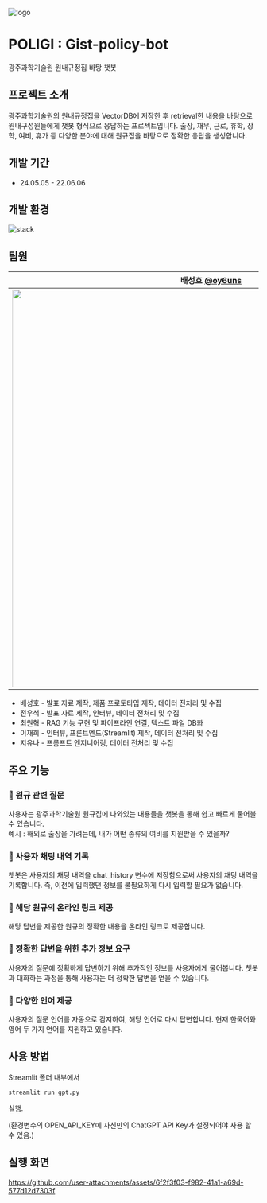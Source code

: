 ![logo](https://github.com/user-attachments/assets/cceee778-2a3b-4e86-a187-996cbb8ab153)
# POLIGI : Gist-policy-bot
광주과학기술원 원내규정집 바탕 챗봇

## 프로젝트 소개
광주과학기술원의 원내규정집을 VectorDB에 저장한 후 retrieval한 내용을 바탕으로 원내구성원들에게 챗봇 형식으로 응답하는 프로젝트입니다. 출장, 재무, 근로, 휴학, 장학, 여비, 휴가 등 다양한 분야에 대해 원규집을 바탕으로 정확한 응답을 생성합니다.

## 개발 기간
* 24.05.05 - 22.06.06

## 개발 환경
![stack](https://github.com/user-attachments/assets/45510c0a-b06a-45e7-aed2-b79a50ca5027)

## 팀원
| 배성호 [@oy6uns](https://github.com/oy6uns) | 전우석 [@usok1ng](https://github.com/usok1ng) | 최원혁 [@Wonhyeok316](https://github.com/Wonhyeok316) | 이재희 [@jaehee831](https://github.com/jaehee831) | 지유나 [@younaji](https://github.com/younaji) |
| :---: | :---: | :---: | :---: | :---: |
|<img width="800" src="https://github.com/user-attachments/assets/7b17c2c0-05ad-408a-be3e-fe9de9b2e46b">|<img width="800" src="https://github.com/user-attachments/assets/6ae08a8a-dfec-4f0b-ac63-a3102012168a">|<img width="600" src="https://github.com/user-attachments/assets/cf3a264f-50a3-4e6d-904d-4e23a6548add">|<img width="800" src="https://github.com/user-attachments/assets/5dcb188c-4480-420f-85fa-0b68fe8a56d6">|<img width="800" src="https://github.com/user-attachments/assets/a6595110-2a11-4f14-bb97-eaa56b3c0ac4">|
- 배성호 - 발표 자료 제작, 제품 프로토타입 제작, 데이터 전처리 및 수집
- 전우석 - 발표 자료 제작, 인터뷰, 데이터 전처리 및 수집
- 최원혁 - RAG 기능 구현 및 파이프라인 연결, 텍스트 파일 DB화
- 이재희 - 인터뷰, 프론트엔드(Streamlit) 제작, 데이터 전처리 및 수집
- 지유나 - 프롬프트 엔지니어링, 데이터 전처리 및 수집

  
## 주요 기능
### 📌 원규 관련 질문
사용자는 광주과학기술원 원규집에 나와있는 내용들을 챗봇을 통해 쉽고 빠르게 물어볼 수 있습니다.   
예시 : 해외로 출장을 가려는데, 내가 어떤 종류의 여비를 지원받을 수 있을까?
### 📌 사용자 채팅 내역 기록
챗봇은 사용자의 채팅 내역을 chat_history 변수에 저장함으로써 사용자의 채팅 내역을 기록합니다. 즉, 이전에 입력했던 정보를 불필요하게 다시 입력할 필요가 없습니다.
### 📌 해당 원규의 온라인 링크 제공
해당 답변을 제공한 원규의 정확한 내용을 온라인 링크로 제공합니다.
### 📌 정확한 답변을 위한 추가 정보 요구
사용자의 질문에 정확하게 답변하기 위해 추가적인 정보를 사용자에게 물어봅니다. 챗봇과 대화하는 과정을 통해 사용자는 더 정확한 답변을 얻을 수 있습니다.
### 📌 다양한 언어 제공
사용자의 질문 언어를 자동으로 감지하여, 해당 언어로 다시 답변합니다. 현재 한국어와 영어 두 가지 언어를 지원하고 있습니다.
## 사용 방법
Streamlit 폴더 내부에서
```
streamlit run gpt.py
```
실행.

(환경변수의 OPEN_API_KEY에 자신만의 ChatGPT API Key가 설정되어야 사용 할 수 있음.)


## 실행 화면
https://github.com/user-attachments/assets/6f2f3f03-f982-41a1-a69d-577d12d7303f


